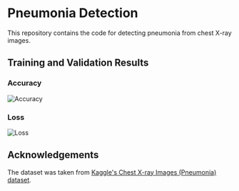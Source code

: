 # Pneumonia Detection

This repository contains the code for detecting pneumonia from chest X-ray images.

## Training and Validation Results

### Accuracy
![Accuracy](https://github.com/user-attachments/assets/a3966e92-2069-48bf-b9d6-8b27f251a436)

### Loss
![Loss](https://github.com/user-attachments/assets/e5b0b3dc-20eb-4a2d-a996-7c751056578a)

## Acknowledgements

The dataset was taken from [Kaggle's Chest X-ray Images (Pneumonia) dataset](https://www.kaggle.com/datasets/paultimothymooney/chest-xray-pneumonia).
